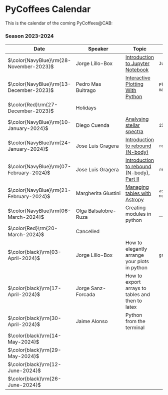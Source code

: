 # PyCoffees Calendar
This is the calendar of the coming PyCoffees@CAB:

### Season 2023-2024
| Date  | Speaker | Topic | Module |
| ------------- | ------------- | ------------- | ------------- |
| $\color{NavyBlue}\rm{28-November-2023}$  | Jorge Lillo-Box  | [Introduction to Jupyter Notebook](https://github.com/PyCoffees/notebooks/blob/main/notebooks/2023_11_29__IntroJupyter_JorgeLilloBox.ipynb) | `Jupyter` |
| $\color{NavyBlue}\rm{13-December-2023}$  | Pedro Mas Buitrago  | [Interactive Plotting With Python](https://github.com/PyCoffees/notebooks/blob/main/notebooks/2023_12_13_interactive_viz_PedroMas.ipynb) | `Plotly` `matplotlib` | 
| $\color{Red}\rm{27-December-2023}$ | Holidays | | |	
| $\color{NavyBlue}\rm{10-January-2024}$ | Diego Cuenda | [Analysing stellar spectra](https://github.com/PyCoffees/notebooks/blob/main/notebooks/2024_01_10_intro_iSpec_DiegoCuenda.ipynb) | `iSpec` |
| $\color{NavyBlue}\rm{24-January-2024}$ | Jose Luis Gragera | [Introduction to rebound (N-body)](https://github.com/PyCoffees/notebooks/blob/main/notebooks/2024_01_24_REBOUND_JoseLuisGrageraMas.ipynb) | `rebound` |
| $\color{NavyBlue}\rm{07-February-2024}$ | Jose Luis Gragera | [Introduction to rebound (N-body), Part II](https://github.com/PyCoffees/notebooks/blob/main/notebooks/2024_01_24_REBOUND_JoseLuisGrageraMas.ipynb) | `rebound` |
| $\color{NavyBlue}\rm{21-February-2024}$ |Margherita Giustini | [Managing tables with Astropy](https://github.com/PyCoffees/notebooks/blob/main/notebooks/2024_02_21_astropytables_MargheritaGiustini.ipynb) | `astropy.Tables` `numpy`|	
| $\color{NavyBlue}\rm{06-March-2024}$ | Olga Balsalobre-Ruza | Creating modules in python | `__init__.py` |	
| $\color{Red}\rm{20-March-2024}$ | Cancelled | | |	
| $\color{black}\rm{03-April-2024}$ | Jorge Lillo-Box | How to elegantly arrange your plots in python | `gridspec` |	
| $\color{black}\rm{17-April-2024}$ | Jorge Sanz-Forcada | How to export arrays to tables and then to latex | |	
| $\color{black}\rm{30-April-2024}$ | Jaime Alonso | Python from the terminal | |	
| $\color{black}\rm{14-May-2024}$ | | | |	
| $\color{black}\rm{29-May-2024}$ | | | |	
| $\color{black}\rm{12-June-2024}$ | | | |	
| $\color{black}\rm{26-June-2024}$ | | | |	

